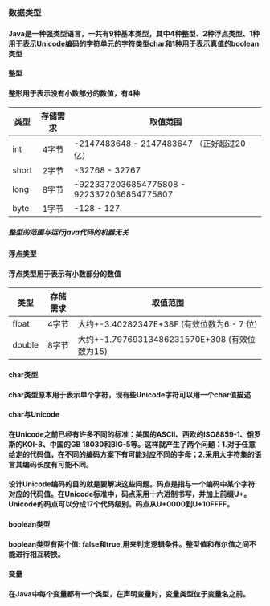 ### 数据类型
#### Java是一种强类型语言，一共有9种基本类型，其中4种整型、2种浮点类型、1种用于表示Unicode编码的字符单元的字符类型char和1种用于表示真值的boolean类型
#### 整型
	
#### 整形用于表示没有小数部分的数值，有4种

类型|存储需求|取值范围
---|:--:|---
int|4字节|-2147483648 - 2147483647 （正好超过20亿）
short|2字节|-32768 - 32767
long|8字节|-9223372036854775808 - 9223372036854775807
byte|1字节|-128 - 127
##### 整型的范围与运行java代码的机器无关

#### 浮点类型
	
#### 浮点类型用于表示有小数部分的数值
	
类型|存储需求|取值范围
---|:--:|---
float|4字节|大约+-3.40282347E+38F (有效位数为6 - 7 位)
double|8字节|大约+-1.79769313486231570E+308 (有效位数为15)

#### char类型
	
#### char类型原本用于表示单个字符，现有些Unicode字符可以用一个char值描述
	
#### char与Unicode
#### 在Unicode之前已经有许多不同的标准：美国的ASCII、西欧的ISO8859-1、俄罗斯的KOI-8、中国的GB 18030和BIG-5等。这样就产生了两个问题：1.对于任意给定的代码值，在不同的编码方案下有可能对应不同的字母；2.采用大字符集的语言其编码长度有可能不同。
#### 设计Unicode编码的目的就是要解决这些问题。码点是指与一个编码中某个字符对应的代码值。在Unicode标准中，码点采用十六进制书写，并加上前缀U+。Unicode的码点可以分成17个代码级别。码点从U+0000到U+10FFFF。
#### boolean类型
	
#### boolean类型有两个值: false和true,用来判定逻辑条件。整型值和布尔值之间不能进行相互转换。

#### 变量
#### 在Java中每个变量都有一个类型，在声明变量时，变量类型位于变量名之前。
	
